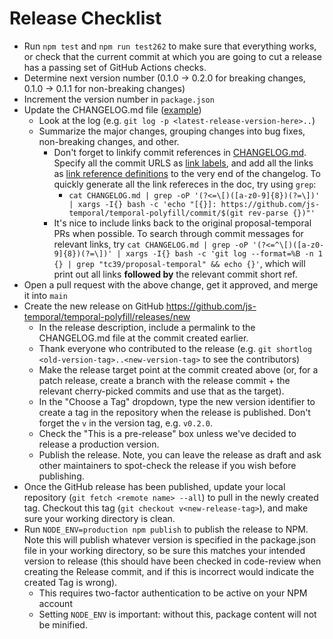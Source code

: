 # Release Checklist

- Run `npm test` and `npm run test262` to make sure that everything works, or
  check that the current commit at which you are going to cut a release has a
  passing set of GitHub Actions checks.
- Determine next version number (0.1.0 → 0.2.0 for breaking changes, 0.1.0 → 0.1.1 for non-breaking changes)
- Increment the version number in `package.json`
- Update the CHANGELOG.md file ([example](https://github.com/js-temporal/temporal-polyfill/blob/5df9d9f659b5fe2f8f051f12e2e9fd5f81e81b2d/CHANGELOG.md))
  - Look at the log (e.g. `git log -p <latest-release-version-here>..`)
  - Summarize the major changes, grouping changes into bug fixes, non-breaking
    changes, and other.
    - Don't forget to linkify commit references in [CHANGELOG.md](./CHANGELOG.md). Specify all the commit URLS as [link labels](https://spec.commonmark.org/0.30/#link-label), and add all the links as [link reference definitions](https://spec.commonmark.org/0.30/#link-reference-definition) to the very end of the changelog. To quickly generate all the link refereces in the doc, try using `grep`:
      - `cat CHANGELOG.md | grep -oP '(?<=\[)([a-z0-9]{8})(?=\])' | xargs -I{} bash -c 'echo "[{}]: https://github.com/js-temporal/temporal-polyfill/commit/$(git rev-parse {})"'`
    - It's nice to include links back to the original proposal-temporal PRs when possible. To search through commit messages for relevant links, try `cat CHANGELOG.md | grep -oP '(?<=^\[)([a-z0-9]{8})(?=\])' | xargs -I{} bash -c 'git log --format=%B -n 1 {} | grep "tc39/proposal-temporal" && echo {}'`, which will print out all links **followed by** the relevant commit short ref.
- Open a pull request with the above change, get it approved, and merge it into
  `main`
- Create the new release on GitHub https://github.com/js-temporal/temporal-polyfill/releases/new
  - In the release description, include a permalink to the CHANGELOG.md file at the commit created earlier.
  - Thank everyone who contributed to the release (e.g. `git shortlog <old-version-tag>..<new-version-tag>` to see the contributors)
  - Make the release target point at the commit created above (or, for a patch
    release, create a branch with the release commit + the relevant
    cherry-picked commits and use that as the target).
  - In the "Choose a Tag" dropdown, type the new version identifier to create a
    tag in the repository when the release is published. Don't forget the `v` in the version tag, e.g. `v0.2.0`.
  - Check the "This is a pre-release" box unless we've decided to release a production version.
  - Publish the release. Note, you can leave the release as draft and ask other
    maintainers to spot-check the release if you wish before publishing.
- Once the GitHub release has been published, update your local repository (`git fetch <remote name> --all`) to pull in the newly created tag. Checkout this
  tag (`git checkout v<new-release-tag>`), and make sure your working directory
  is clean.
- Run `NODE_ENV=production npm publish` to publish the release to NPM. Note this
  will publish whatever version is specified in the package.json file in your working directory, so be sure this matches your intended version to release (this should have been
  checked in code-review when creating the Release commit, and if this is
  incorrect would indicate the created Tag is wrong).
  - This requires two-factor authentication to be active on your NPM account
  - Setting `NODE_ENV` is important: without this, package content will not be
    minified.
